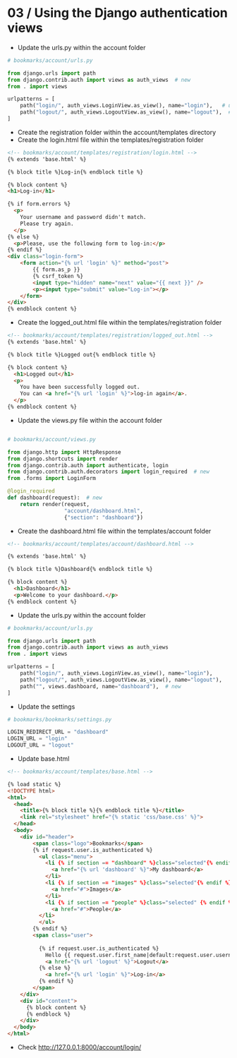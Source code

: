 03 / Using the Django authentication views
========================================================

* Update the urls.py within the account folder
```python
# bookmarks/account/urls.py

from django.urls import path
from django.contrib.auth import views as auth_views  # new
from . import views

urlpatterns = [
    path("login/", auth_views.LoginView.as_view(), name="login"),   # updated 
    path("logout/", auth_views.LogoutView.as_view(), name="logout"),  # new
]
```

* Create the registration folder within the account/templates directory 
* Create the login.html file within the templates/registration folder

```html
<!-- bookmarks/account/templates/registration/login.html -->
{% extends 'base.html' %}

{% block title %}Log-in{% endblock title %}

{% block content %}
<h1>Log-in</h1>

{% if form.errors %}
  <p>
    Your username and password didn't match.
    Please try again.  
  </p>
{% else %}
  <p>Please, use the following form to log-in:</p>    
{% endif %}
<div class="login-form">
    <form action="{% url 'login' %}" method="post">
        {{ form.as_p }}
        {% csrf_token %}
        <input type="hidden" name="next" value="{{ next }}" />
        <p><input type="submit" value="Log-in"></p>
    </form>
</div>
{% endblock content %}     
```

* Create the logged_out.html file within the templates/registration folder
```html
<!-- bookmarks/account/templates/registration/logged_out.html -->
{% extends 'base.html' %}

{% block title %}Logged out{% endblock title %}

{% block content %}
  <h1>Logged out</h1>
  <p>
    You have been successfully logged out.
    You can <a href="{% url 'login' %}">log-in again</a>.
  </p>
{% endblock content %}
```

* Update the views.py file within the account folder
```python

# bookmarks/account/views.py

from django.http import HttpResponse
from django.shortcuts import render
from django.contrib.auth import authenticate, login
from django.contrib.auth.decorators import login_required  # new
from .forms import LoginForm

@login_required  
def dashboard(request):  # new
    return render(request,
                  "account/dashboard.html",
                  {"section": "dashboard"})

```

* Create the dashboard.html file within the templates/account folder
```html
<!-- bookmarks/account/templates/account/dashboard.html -->

{% extends 'base.html' %}

{% block title %}Dashboard{% endblock title %}

{% block content %}
  <h1>Dashboard</h1>
  <p>Welcome to your dashboard.</p>    
{% endblock content %}
``` 

* Update the urls.py within the account folder
```python
# bookmarks/account/urls.py

from django.urls import path
from django.contrib.auth import views as auth_views
from . import views

urlpatterns = [
    path("login/", auth_views.LoginView.as_view(), name="login"),
    path("logout/", auth_views.LogoutView.as_view(), name="logout"),
    path("", views.dashboard, name="dashboard"),  # new
]
```

* Update the settings
```python
# bookmarks/bookmarks/settings.py

LOGIN_REDIRECT_URL = "dashboard"
LOGIN_URL = "login"
LOGOUT_URL = "logout"
```

* Update base.html
```html
<!-- bookmarks/account/templates/base.html -->

{% load static %}
<!DOCTYPE html>
<html>
  <head>
    <title>{% block title %}{% endblock title %}</title>
    <link rel="stylesheet" href="{% static 'css/base.css' %}">
  </head>
  <body>
    <div id="header">
        <span class="logo">Bookmarks</span>
        {% if request.user.is_authenticated %}
          <ul class="menu">
            <li {% if section == "dashboard" %}class="selected"{% endif %}>
              <a href="{% url 'dashboard' %}">My dashboard</a>
            </li>
            <li {% if section == "images" %}class="selected"{% endif %}>
              <a href="#">Images</a>
            </li>
            <li {% if section == "people" %}class="selected" {% endif %}>
              <a href="#">People</a>
          </li>
          </ul>   
        {% endif %}
        <span class="user">
          
          {% if request.user.is_authenticated %}
            Hello {{ request.user.first_name|default:request.user.username }},
            <a href="{% url 'logout' %}">Logout</a>
          {% else %}
            <a href="{% url 'login' %}">Log-in</a>
          {% endif %}    
        </span>     
    </div>
    <div id="content">
      {% block content %}
      {% endblock %}        
    </div>  
  </body>    
</html>
```

* Check http://127.0.0.1:8000/account/login/
